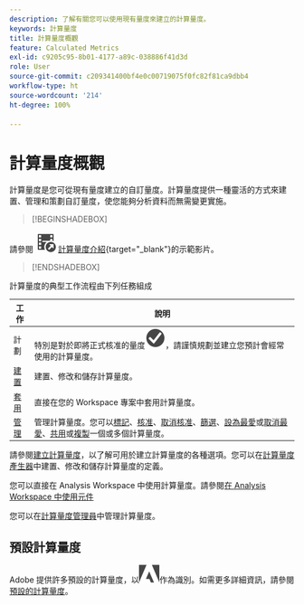 ```yaml
---
description: 了解有關您可以使用現有量度來建立的計算量度。
keywords: 計算量度
title: 計算量度概觀
feature: Calculated Metrics
exl-id: c9205c95-8b01-4177-a89c-038886f41d3d
role: User
source-git-commit: c209341400bf4e0c00719075f0fc82f81ca9dbb4
workflow-type: ht
source-wordcount: '214'
ht-degree: 100%

---
```


# 計算量度概觀

計算量度是您可從現有量度建立的自訂量度。計算量度提供一種靈活的方式來建置、管理和策劃自訂量度，使您能夠分析資料而無需變更實施。



>[!BEGINSHADEBOX]

請參閱 ![VideoCheckedOut](/help/assets/icons/VideoCheckedOut.svg) [計算量度介紹](https://video.tv.adobe.com/v/31787/?quality=12&learn=on){target="_blank"}的示範影片。

>[!ENDSHADEBOX]

計算量度的典型工作流程由下列任務組成

| 工作 | 說明 |
| --- | --- |
| 計劃 | 特別是對於即將正式核准的量度![圓圈中有勾號](/help/assets/icons/CheckmarkCircle.svg)，請謹慎規劃並建立您預計會經常使用的計算量度。 |
| [建置](/help/components/calc-metrics/cm-workflow/cm-build-metrics.md) | 建置、修改和儲存計算量度。 |
| [套用](/help/components/use-components-in-workspace.md) | 直接在您的 Workspace 專案中套用計算量度。 |
| [管理](/help/components/calc-metrics/cm-workflow/cm-manager.md) | 管理計算量度。您可以[標記](/help/components/calc-metrics/cm-workflow/cm-tagging.md)、[核准](/help/components/calc-metrics/cm-workflow/cm-approving.md)、[取消核准](/help/components/calc-metrics/cm-workflow/cm-approving.md)、[篩選](/help/components/calc-metrics/cm-workflow/cm-filter.md)、[設為最愛](/help/components/calc-metrics/cm-workflow/cm-favorite.md)或[取消最愛](/help/components/calc-metrics/cm-workflow/cm-favorite.md)、[共用](/help/components/calc-metrics/cm-workflow/cm-sharing.md)或[複製](/help/components/calc-metrics/cm-workflow/cm-copy.md)一個或多個計算量度。 |

請參閱[建立計算量度](/help/components/calc-metrics/cm-workflow/cm-workflow.md)，以了解可用於建立計算量度的各種選項。您可以在[計算量度產生器](cm-workflow/cm-build-metrics.md)中建置、修改和儲存計算量度的定義。

您可以直接在 Analysis Workspace 中使用計算量度。請參閱[在 Analysis Workspace 中使用元件](/help/components/use-components-in-workspace.md)

您可以在[計算量度管理員](cm-workflow/cm-manager.md)中管理計算量度。

## 預設計算量度

Adobe 提供許多預設的計算量度，以![AdobeLogoSmall](/help/assets/icons/AdobeLogoSmall.svg)作為識別。如需更多詳細資訊，請參閱[預設的計算量度](/help/components/calc-metrics/default-calcmetrics.md)。
